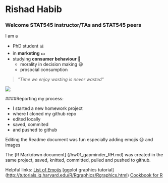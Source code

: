 # Rishad Habib
### Welcome STAT545 instructor/TAs and STAT545 peers

I am a
- PhD student :bar_chart:
- in **marketing** :dollar:
- studying **consumer behaviour** :thought_balloon:
  + morality in decision making :smiley:
  + prosocial consumption
  
  
> *"Time we enjoy wasting is never wasted"*



![](http://www.phdcomics.com/comics/archive/phd083109s.gif)




####Reporting my process:
- I started a new homework project
- where I cloned my github repo
- edited locally  
- saved, commited 
- and pushed to github

Editing the Readme document was fun especially adding emojis :smiley: and images

The [R Markdown document] (/hw01_gapminder_RH.md) was created in the same project, saved, knitted, committed, pulled and pushed to github.


Helpful links:
[List of Emojis](https://gist.github.com/rxaviers/7360908)
[ggplot graphics tutorial] (http://tutorials.iq.harvard.edu/R/Rgraphics/Rgraphics.html)
[Cookbook for R](http://www.cookbook-r.com/Graphs/)